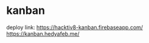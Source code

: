 # kanban

deploy link: 
    https://hacktiv8-kanban.firebaseapp.com/
    https://kanban.hedyafeb.me/